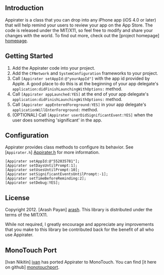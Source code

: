 Introduction
------------
Appirater is a class that you can drop into any iPhone app (iOS 4.0 or later) that will help remind your users
to review your app on the App Store. The code is released under the MIT/X11, so feel free to
modify and share your changes with the world. To find out more, check out the [project
homepage] [homepage].


Getting Started
---------------
1. Add the Appirater code into your project.
2. Add the `CFNetwork` and `SystemConfiguration` frameworks to your project.
3. Call `[Appirater setAppId:@"yourAppId"]` with the app id provided by Apple. A good place to do this is at the beginning of your app delegate's `application:didFinishLaunchingWithOptions:` method.
4. Call `[Appirater appLaunched:YES]` at the end of your app delegate's `application:didFinishLaunchingWithOptions:` method.
5. Call `[Appirater appEnteredForeground:YES]` in your app delegate's `applicationWillEnterForeground:` method.
6. (OPTIONAL) Call `[Appirater userDidSignificantEvent:YES]` when the user does something 'significant' in the app.

Configuration
-------------

Appirater provides class methods to configure its behavior. See [`Appirater.h`] [Appirater.h] for more information.

    [Appirater setAppId:@"552035781"];
    [Appirater setDaysUntilPrompt:1];
    [Appirater setUsesUntilPrompt:10];
    [Appirater setSignificantEventsUntilPrompt:-1];
    [Appirater setTimeBeforeReminding:2];
    [Appirater setDebug:YES];

License
-------
Copyright 2012. [Arash Payan] [arash].
This library is distributed under the terms of the MIT/X11.

While not required, I greatly encourage and appreciate any improvements that you make
to this library be contributed back for the benefit of all who use Appirater.

MonoTouch Port
--------------
[Ivan Nikitin] [ivan] has ported Appirater to MonoTouch. You can find [it here on github] [monotouchport].

[homepage]: http://arashpayan.com/blog/index.php/2009/09/07/presenting-appirater/
[arash]: http://arashpayan.com
[ivan]: https://www.facebook.com/nikitinivan
[monotouchport]: https://github.com/chebum/Appirater-for-MonoTouch
[Appirater.h]: https://github.com/arashpayan/appirater/blob/master/Appirater.h
